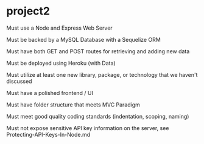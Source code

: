 # project2

Must use a Node and Express Web Server

Must be backed by a MySQL Database with a Sequelize ORM

Must have both GET and POST routes for retrieving and adding new data

Must be deployed using Heroku (with Data)

Must utilize at least one new library, package, or technology that we haven't discussed

Must have a polished frontend / UI

Must have folder structure that meets MVC Paradigm

Must meet good quality coding standards (indentation, scoping, naming)

Must not expose sensitive API key information on the server, see Protecting-API-Keys-In-Node.md